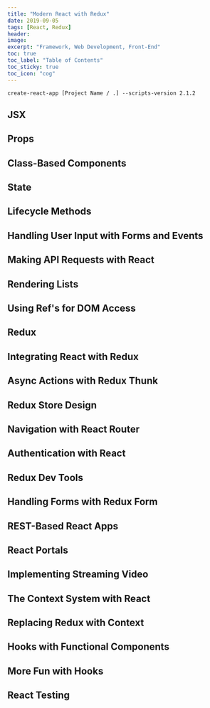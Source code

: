 ```yaml
---
title: "Modern React with Redux"
date: 2019-09-05
tags: [React, Redux]
header:
image:
excerpt: "Framework, Web Development, Front-End"
toc: true
toc_label: "Table of Contents"
toc_sticky: true
toc_icon: "cog"
---
```


`create-react-app [Project Name / .] --scripts-version 2.1.2`

## JSX

## Props

## Class-Based Components

## State

## Lifecycle Methods

## Handling User Input with Forms and Events

## Making API Requests with React

## Rendering Lists

## Using Ref's for DOM Access

## Redux

## Integrating React with Redux

## Async Actions with Redux Thunk

## Redux Store Design

## Navigation with React Router

## Authentication with React

## Redux Dev Tools

## Handling Forms with Redux Form

## REST-Based React Apps

## React Portals

## Implementing Streaming Video

## The Context System with React

## Replacing Redux with Context

## Hooks with Functional Components

## More Fun with Hooks

## React Testing